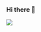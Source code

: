 ### Hi there 👋
<img src="https://img.shields.io/badge/LibreOffice-green?style=for-the-badge&logo=libreoffice&logoColor=ЦВЕТ ЛОГОТИПА"/>
